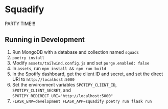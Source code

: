 # Squadify
PARTY TIME!!!

## Running in Development
1. Run MongoDB with a database and collection named `squads`
2. `poetry install`
3. Modify `assets/tailwind.config.js` and set `purge.enabled: false`
4. In `assets`, run `npm install && npm run build`
5. In the Spotify dashboard, get the client ID and secret, and set the direct URI to `http://localhost:5000`
6. Set the environment variables `SPOTIPY_CLIENT_ID`, `SPOTIPY_CLIENT_SECRET`, and `SPOTIPY_REDIRECT_URI="http://localhost:5000"`
7. `FLASK_ENV=development FLASK_APP=squadify poetry run flask run`
